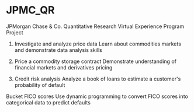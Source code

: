 # JPMC_QR
JPMorgan Chase &amp; Co. Quantitative Research Virtual Experience Program Project

1) Investigate and analyze price data
Learn about commodities markets and demonstrate data analysis skills

2) Price a commodity storage contract
Demonstrate understanding of financial markets and derivatives pricing

3) Credit risk analysis
Analyze a book of loans to estimate a customer's probability of default

Bucket FICO scores
Use dynamic programming to convert FICO scores into categorical data to predict defaults
